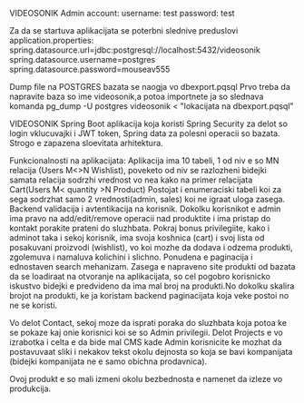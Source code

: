 VIDEOSONIK
Admin account:
username: test
password: test

Za da se startuva aplikacijata se poterbni slednive preduslovi
application.properties:
spring.datasource.url=jdbc:postgresql://localhost:5432/videosonik
spring.datasource.username=postgres
spring.datasource.password=mouseav555

Dump file na POSTGRES bazata se naogja vo dbexport.pqsql
Prvo treba da napravite baza so ime videosonik,a potoa importnete ja so slednava komanda
pg_dump -U postgres videosonik < "lokacijata na dbexport.pqsql"


VIDEOSONIK Spring Boot aplikacija koja koristi
Spring Security za delot so login vklucuvajki i JWT token,
Spring data za polesni operacii so bazata.
Strogo e zapazena sloevitata arhitektura.

Funkcionalnosti na aplikacijata:
Aplikacija ima 10 tabeli, 1 od niv e so MN relacija (Users M<>N Wishlist),
poveketo od niv se razlozheni bidejki samata relacija sodrzhi vrednost vo nea kako na primer relacijata Cart(Users M< quantity >N Product)
Postojat i enumeraciski tabeli koi za sega sodrzhat samo 2 vrednosti(admin, sales) koi ne igraat uloga zasega.
Backend validacija i avtentikacija na korisnik.
Dokolku korisnikot e admin ima pravo na add/edit/remove operacii nad produktite i ima pristap do kontakt porakite prateni do sluzhbata.
Pokraj bonus privilegiite, kako i adminot taka i sekoj korisnik, ima svoja koshnica (cart) i svoj lista od posakuvani proizvodi (wishlist),
vo koi mozhe da dodava i odzema produkti, zgolemuva i namaluva kolichini i slichno.
Ponudena e paginacija i ednostaven search mehanizam.
Zasega e napraveno site produkti od bazata da se loadiraat na otvoranje na aplikacijata, so cel pogobro korisnicko iskustvo
bidejki e predvideno da ima mal broj na produkti.No dokolku skalira brojot na produkti, ke ja koristam backend paginacijata koja veke postoi no ne se koristi.

Vo delot Contact, sekoj moze da isprati poraka do sluzhbata koja potoa ke se pokaze kaj onie korisnici koi se so Admin privilegii.
Delot Projects e vo izrabotka i celta e da bide mal CMS kade Admin korisnicite ke mozhat da postavuvaat sliki i nekakov tekst okolu dejnosta so koja se bavi kompanijata (bidejki kompanijata ne e samo obichna prodavnica).

Ovoj produkt e so mali izmeni okolu bezbednosta e namenet da izleze vo produkcija.
